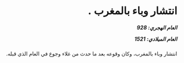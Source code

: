 <h1 dir="rtl">انتشار وباء بالمغرب .</h1>

<h5 dir="rtl">العام الهجري:  928

العام الميلادي: 1521

</h5>

<p dir="rtl">انتشار وباء بالمغرب، وكان وقوعه بعد ما حدث من غلاء وجوع في العام الذي قبله.</p></br>
